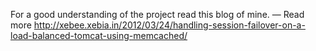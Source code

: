 For a good understanding of the project read this blog of mine. — Read more
http://xebee.xebia.in/2012/03/24/handling-session-failover-on-a-load-balanced-tomcat-using-memcached/